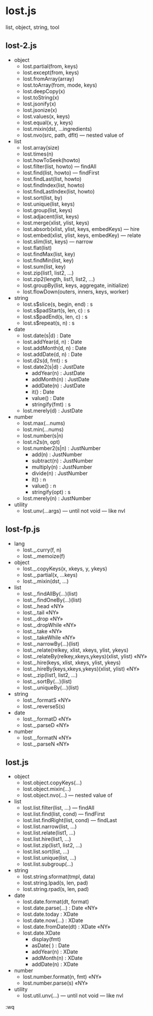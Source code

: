 # lost.js

list, object, string, tool

## lost-2.js

- object
  - lost.partial(from, keys)
  - lost.except(from, keys)
  - lost.fromArray(array)
  - lost.toArray(from, mode, keys)
  - lost.deepCopy(x)
  - lost.toString(x)
  - lost.jsonify(x)
  - lost.jsonize(x)
  - lost.values(x, keys)
  - lost.equal(x, y, keys)
  - lost.mixin(dst, ...ingredients)
  - lost.nvo(src, path, dflt) — nested value of
- list
  - lost.array(size)
  - lost.times(n)
  - lost.howToSeek(howto)
  - lost.filter(list, howto) — findAll
  - lost.find(list, howto) — findFirst
  - lost.findLast(list, howto)
  - lost.findIndex(list, howto)
  - lost.findLastIndex(list, howto)
  - lost.sort(list, by)
  - lost.unique(list, keys)
  - lost.group(list, keys)
  - lost.adjacent(list, keys)
  - lost.merge(xlist, ylist, keys)
  - lost.absorb(xlist, ylist, keys, embedKeys) — hire
  - lost.embed(xlist, ylist, keys, embedKey) — relate
  - lost.slim(list, keys) — narrow
  - lost.flat(list)
  - lost.findMax(list, key)
  - lost.findMin(list, key)
  - lost.sum(list, key)
  - lost.zip(list1, list2, ...)
  - lost.zip2(length, list1, list2, ...)
  - lost.groupBy(list, keys, aggregate, initialize)
  - lost.flowDown(outers, inners, keys, worker)
- string
  - lost.s$slice(s, begin, end) : s
  - lost.s$padStart(s, len, c) : s
  - lost.s$padEnd(s, len, c) : s
  - lost.s$repeat(s, n) : s
- date
  - lost.date(s|d) : Date
  - lost.addYear(d, n) : Date
  - lost.addMonth(d, n) : Date
  - lost.addDate(d, n) : Date
  - lost.d2s(d, fmt) : s
  - lost.date2(s|d) : JustDate
    - addYear(n) : JustDate
    - addMonth(n) : JustDate
    - addDate(n) : JustDate
    - it() : Date
    - value() : Date
    - stringify(fmt) : s
  - lost.merely(d) : JustDate
- number
  - lost.max(...nums)
  - lost.min(...nums)
  - lost.number(s|n)
  - lost.n2s(n, opt)
  - lost.number2(s|n) : JustNumber
    - add(n) : JustNumber
    - subtract(n) : JustNumber
    - multiply(n) : JustNumber
    - divide(n) : JustNumber
    - it() : n
    - value() : n
    - stringify(opt) : s
  - lost.merely(n) : JustNumber
- utility
  - lost.unv(...args) — until not void — like nvl

## lost-fp.js

- lang
  - lost._.curry(f, n)
  - lost._.memoize(f)
- object
  - lost._.copyKeys(x, xkeys, y, ykeys)
  - lost._.partial(x, ...keys)
  - lost._.mixin(dst, ...)
- list
  - lost._.findAllBy(...)(list)
  - lost._.findOneBy(...)(list)
  - lost._.head «NY»
  - lost._.tail «NY»
  - lost._.drop «NY»
  - lost._.dropWhile «NY»
  - lost._.take «NY»
  - lost._.takeWhile «NY»
  - lost._.narrowBy(...)(list)
  - lost._.relate(relkey, xlist, xkeys, ylist, ykeys)
  - lost._.relateBy(relkey,xkeys,ykeys)(xlist, ylist) «NY»
  - lost._.hire(keys, xlist, xkeys, ylist, ykeys)
  - lost._.hireBy(keys,xkeys,ykeys)(xlist, ylist) «NY»
  - lost._.zip(list1, list2, ...)
  - lost._.sortBy(...)(list)
  - lost._.uniqueBy(...)(list)
- string
  - lost._.formatS «NY»
  - lost._.reverseS(s)
- date
  - lost._.formatD «NY»
  - lost._.parseD «NY»
- number
  - lost._.formatN «NY»
  - lost._.parseN «NY»

## lost.js

- object
  - lost.object.copyKeys(...)
  - lost.object.mixin(...)
  - lost.object.nvo(...) — nested value of
- list
  - lost.list.filter(list, ...) — findAll
  - lost.list.find(list, cond) — findFirst
  - lost.list.findRight(list, cond) — findLast
  - lost.list.narrow(list, ...)
  - lost.list.relate(list1, ...)
  - lost.list.hire(list1, ...)
  - lost.list.zip(list1, list2, ...)
  - lost.list.sort(list, ...)
  - lost.list.unique(list, ...)
  - lost.list.subgroup(...)
- string
  - lost.string.sformat(tmpl, data)
  - lost.string.lpad(s, len, pad)
  - lost.string.rpad(s, len, pad)
- date
  - lost.date.format(dt, format)
  - lost.date.parse(...) : Date «NY»
  - lost.date.today : XDate
  - lost.date.now(...) : XDate
  - lost.date.fromDate(dt) : XDate «NY»
  - lost.date.XDate
    - display(fmt)
    - asDate( ) : Date
    - addYear(n) : XDate
    - addMonth(n) : XDate
    - addDate(n) : XDate
- number
  - lost.number.format(n, fmt) «NY»
  - lost.number.parse(s) «NY»
- utility
  - lost.util.unv(...) — until not void — like nvl

:wq
